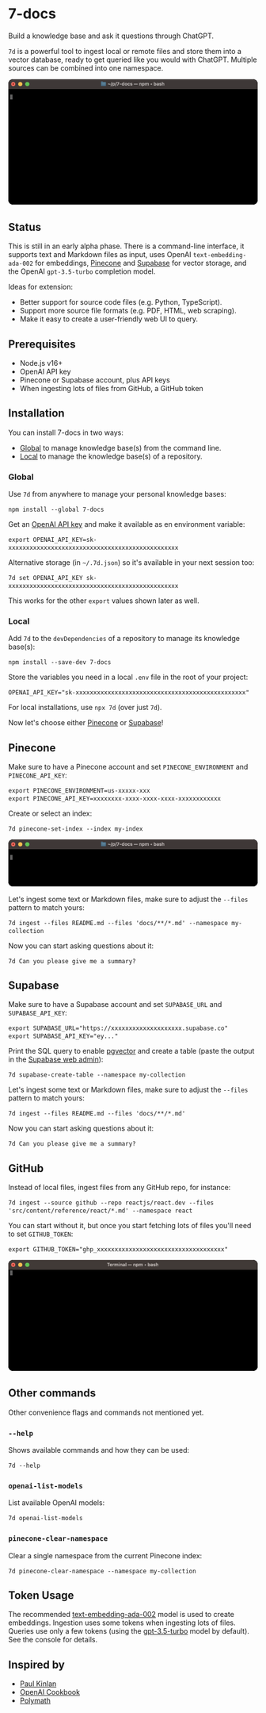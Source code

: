 # 7-docs

Build a knowledge base and ask it questions through ChatGPT.

`7d` is a powerful tool to ingest local or remote files and store them into a vector database, ready to get queried like
you would with ChatGPT. Multiple sources can be combined into one namespace.

![Demo of ingest and query](./assets/ingest-and-query.gif)

## Status

This is still in an early alpha phase. There is a command-line interface, it supports text and Markdown files as input,
uses OpenAI `text-embedding-ada-002` for embeddings, [Pinecone][1] and [Supabase][2] for vector storage, and the OpenAI
`gpt-3.5-turbo` completion model.

Ideas for extension:

- Better support for source code files (e.g. Python, TypeScript).
- Support more source file formats (e.g. PDF, HTML, web scraping).
- Make it easy to create a user-friendly web UI to query.

## Prerequisites

- Node.js v16+
- OpenAI API key
- Pinecone or Supabase account, plus API keys
- When ingesting lots of files from GitHub, a GitHub token

## Installation

You can install 7-docs in two ways:

- [Global][3] to manage knowledge base(s) from the command line.
- [Local][4] to manage the knowledge base(s) of a repository.

### Global

Use `7d` from anywhere to manage your personal knowledge bases:

```shell
npm install --global 7-docs
```

Get an [OpenAI API key][5] and make it available as en environment variable:

```shell
export OPENAI_API_KEY=sk-xxxxxxxxxxxxxxxxxxxxxxxxxxxxxxxxxxxxxxxxxxxxxxxx
```

Alternative storage (in `~/.7d.json`) so it's available in your next session too:

```shell
7d set OPENAI_API_KEY sk-xxxxxxxxxxxxxxxxxxxxxxxxxxxxxxxxxxxxxxxxxxxxxxxx
```

This works for the other `export` values shown later as well.

### Local

Add `7d` to the `devDependencies` of a repository to manage its knowledge base(s):

```shell
npm install --save-dev 7-docs
```

Store the variables you need in a local `.env` file in the root of your project:

```shell
OPENAI_API_KEY="sk-xxxxxxxxxxxxxxxxxxxxxxxxxxxxxxxxxxxxxxxxxxxxxxxx"
```

For local installations, use `npx 7d` (over just `7d`).

Now let's choose either [Pinecone][6] or [Supabase][7]!

## Pinecone

Make sure to have a Pinecone account and set `PINECONE_ENVIRONMENT` and `PINECONE_API_KEY`:

```shell
export PINECONE_ENVIRONMENT=us-xxxxx-xxx
export PINECONE_API_KEY=xxxxxxxx-xxxx-xxxx-xxxx-xxxxxxxxxxxx
```

Create or select an index:

```shell
7d pinecone-set-index --index my-index
```

![Demo of Pinecone index creation](assets/pinecone-set-index.gif)

Let's ingest some text or Markdown files, make sure to adjust the `--files` pattern to match yours:

```shell
7d ingest --files README.md --files 'docs/**/*.md' --namespace my-collection
```

Now you can start asking questions about it:

```shell
7d Can you please give me a summary?
```

## Supabase

Make sure to have a Supabase account and set `SUPABASE_URL` and `SUPABASE_API_KEY`:

```shell
export SUPABASE_URL="https://xxxxxxxxxxxxxxxxxxxx.supabase.co"
export SUPABASE_API_KEY="ey..."
```

Print the SQL query to enable [pgvector][8] and create a table (paste the output in the [Supabase web admin][9]):

```shell
7d supabase-create-table --namespace my-collection
```

Let's ingest some text or Markdown files, make sure to adjust the `--files` pattern to match yours:

```shell
7d ingest --files README.md --files 'docs/**/*.md'
```

Now you can start asking questions about it:

```shell
7d Can you please give me a summary?
```

## GitHub

Instead of local files, ingest files from any GitHub repo, for instance:

```shell
7d ingest --source github --repo reactjs/react.dev --files 'src/content/reference/react/*.md' --namespace react
```

You can start without it, but once you start fetching lots of files you'll need to set `GITHUB_TOKEN`:

    export GITHUB_TOKEN="ghp_xxxxxxxxxxxxxxxxxxxxxxxxxxxxxxxxxxxx"

![Demo of ingest and query](./assets/ingest-and-query-2.gif)

## Other commands

Other convenience flags and commands not mentioned yet.

### `--help`

Shows available commands and how they can be used:

```shell
7d --help
```

### `openai-list-models`

List available OpenAI models:

```shell
7d openai-list-models
```

### `pinecone-clear-namespace`

Clear a single namespace from the current Pinecone index:

```shell
7d pinecone-clear-namespace --namespace my-collection
```

## Token Usage

The recommended [text-embedding-ada-002][10] model is used to create embeddings. Ingestion uses some tokens when
ingesting lots of files. Queries use only a few tokens (using the [gpt-3.5-turbo][11] model by default). See the console
for details.

## Inspired by

- [Paul Kinlan][12]
- [OpenAI Cookbook][13]
- [Polymath][14]

[1]: https://www.pinecone.io
[2]: https://supabase.com
[3]: #global
[4]: #local
[5]: https://platform.openai.com/account/api-keys
[6]: #pinecone
[7]: #supabase
[8]: https://supabase.com/docs/guides/database/extensions/pgvector
[9]: https://app.supabase.com/projects
[10]: https://platform.openai.com/docs/guides/embeddings/what-are-embeddings
[11]: https://platform.openai.com/docs/guides/chat
[12]: https://github.com/PaulKinlan/paul.kinlan.me
[13]: https://github.com/openai/openai-cookbook
[14]: https://github.com/polymath-ai/polymath-ai
